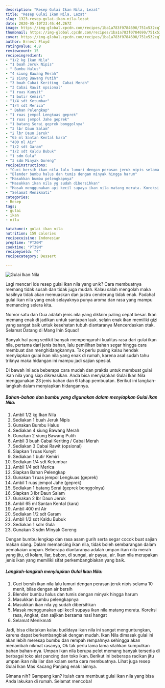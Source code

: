 ```yaml
---
description: "Resep Gulai Ikan Nila, Lezat"
title: "Resep Gulai Ikan Nila, Lezat"
slug: 1323-resep-gulai-ikan-nila-lezat
date: 2020-05-10T23:46:44.267Z
image: https://img-global.cpcdn.com/recipes/1ba1a783f0784690/751x532cq70/gulai-ikan-nila-foto-resep-utama.jpg
thumbnail: https://img-global.cpcdn.com/recipes/1ba1a783f0784690/751x532cq70/gulai-ikan-nila-foto-resep-utama.jpg
cover: https://img-global.cpcdn.com/recipes/1ba1a783f0784690/751x532cq70/gulai-ikan-nila-foto-resep-utama.jpg
author: Ernest Floyd
ratingvalue: 4.8
reviewcount: 15
recipeingredient:
- "1/2 kg Ikan Nila"
- "1 buah Jeruk Nipis"
- " Bumbu Halus"
- "4 siung Bawang Merah"
- "2 siung Bawang Putih"
- "3 buah Cabai Keriting  Cabai Merah"
- "3 Cabai Rawit opsional"
- "1 ruas Kunyit"
- "1 butir Kemiri"
- "1/4 sdt Ketumbar"
- "1/4 sdt Merica"
- " Bahan Pelengkap"
- "1 ruas jempol Lengkuas geprek"
- "1 ruas jempol Jahe geprek"
- "1 batang Serai geprek bonggolnya"
- "3 lbr Daun Salam"
- "2 lbr Daun Jeruk"
- "65 ml Santan Kental kara"
- "400 ml Air"
- "1/2 sdt Garam"
- "1/2 sdt Kaldu Bubuk"
- "1 sdm Gula"
- "3 sdm Minyak Goreng"
recipeinstructions:
- "Cuci bersih ikan nila lalu lumuri dengan perasan jeruk nipis selama 10 menit, bilas dengan air bersih"
- "Blender bumbu halus dan tumis dengan minyak hingga harum"
- "Masukkan bumbu pelengkapnya"
- "Masukkan ikan nila yg sudah dibersihkan"
- "Masak menggunakan api kecil supaya ikan nila matang merata. Koreksi rasa, Angkat, dan sajikan bersama nasi hangat"
- "Selamat Menikmati"
categories:
- Resep
tags:
- gulai
- ikan
- nila

katakunci: gulai ikan nila 
nutrition: 159 calories
recipecuisine: Indonesian
preptime: "PT20M"
cooktime: "PT39M"
recipeyield: "4"
recipecategory: Dessert

---
```



![Gulai Ikan Nila](https://img-global.cpcdn.com/recipes/1ba1a783f0784690/751x532cq70/gulai-ikan-nila-foto-resep-utama.jpg)

Lagi mencari ide resep gulai ikan nila yang unik? Cara membuatnya memang tidak susah dan tidak juga mudah. Kalau salah mengolah maka hasilnya tidak akan memuaskan dan justru cenderung tidak enak. Padahal gulai ikan nila yang enak selayaknya punya aroma dan rasa yang mampu memancing selera kita.

Nomor satu dan Dua adalah jenis nila yang diklaim paling cepat besar. Ikan memang enak di jadikan untuk santapan lauk. selain enak ikan memiliki gizi yang sangat baik untuk kesehatan tubuh diantaranya Mencerdaskan otak. Selamat Datang di Mang Ihin Squad!

Banyak hal yang sedikit banyak mempengaruhi kualitas rasa dari gulai ikan nila, pertama dari jenis bahan, lalu pemilihan bahan segar hingga cara membuat dan menghidangkannya. Tak perlu pusing kalau hendak menyiapkan gulai ikan nila yang enak di rumah, karena asal sudah tahu triknya maka hidangan ini mampu jadi sajian spesial.


Di bawah ini ada beberapa cara mudah dan praktis untuk membuat gulai ikan nila yang siap dikreasikan. Anda bisa menyiapkan Gulai Ikan Nila menggunakan 23 jenis bahan dan 6 tahap pembuatan. Berikut ini langkah-langkah dalam menyiapkan hidangannya.

<!--inarticleads1-->

##### Bahan-bahan dan bumbu yang digunakan dalam menyiapkan Gulai Ikan Nila:

1. Ambil 1/2 kg Ikan Nila
1. Sediakan 1 buah Jeruk Nipis
1. Gunakan  Bumbu Halus
1. Sediakan 4 siung Bawang Merah
1. Gunakan 2 siung Bawang Putih
1. Ambil 3 buah Cabai Keriting / Cabai Merah
1. Sediakan 3 Cabai Rawit (opsional)
1. Siapkan 1 ruas Kunyit
1. Sediakan 1 butir Kemiri
1. Sediakan 1/4 sdt Ketumbar
1. Ambil 1/4 sdt Merica
1. Siapkan  Bahan Pelengkap
1. Gunakan 1 ruas jempol Lengkuas (geprek)
1. Ambil 1 ruas jempol Jahe (geprek)
1. Sediakan 1 batang Serai (geprek bonggolnya)
1. Siapkan 3 lbr Daun Salam
1. Gunakan 2 lbr Daun Jeruk
1. Ambil 65 ml Santan Kental (kara)
1. Ambil 400 ml Air
1. Sediakan 1/2 sdt Garam
1. Ambil 1/2 sdt Kaldu Bubuk
1. Sediakan 1 sdm Gula
1. Gunakan 3 sdm Minyak Goreng


Dengan bumbu lengkap dan rasa asam gurih serta segar cocok buat sajian makan siang. Dalam memancing ikan nila, tidak boleh sembarangan dalam pemakaian umpan. Beberapa diantaranya adalah umpan ikan nila merah yang jitu, di kolam, liar, babon, di sungai, air payau, air. Ikan nila merupakan jenis ikan yang memiliki sifat perkembangbiakan yang baik. 

<!--inarticleads2-->

##### Langkah-langkah menyiapkan Gulai Ikan Nila:

1. Cuci bersih ikan nila lalu lumuri dengan perasan jeruk nipis selama 10 menit, bilas dengan air bersih
1. Blender bumbu halus dan tumis dengan minyak hingga harum
1. Masukkan bumbu pelengkapnya
1. Masukkan ikan nila yg sudah dibersihkan
1. Masak menggunakan api kecil supaya ikan nila matang merata. Koreksi rasa, Angkat, dan sajikan bersama nasi hangat
1. Selamat Menikmati


Jadi, bisa dikatakan kalau budidaya ikan nila ini sangat menguntungkan, karena dapat berkembangbiak dengan mudah. Ikan Nila dimasak gulai ini akan lebih meresap bumbu dan rempah rempahnya sehingga akan menambah nikmat rasanya, Ok tak perlu lama lama silahkan kumpulkan bahan bahan-nya. Umpan ikan nila berupa pelet memang banyak tersedia di berbagai toko alat pancing dan toko ikan. Berikut ini beberapa racikan jitu umpan ikan nila liar dan kolam serta cara membuatnya. Lihat juga resep Gulai Ikan Mas Kacang Panjang enak lainnya. 

Gimana nih? Gampang kan? Itulah cara membuat gulai ikan nila yang bisa Anda lakukan di rumah. Selamat mencoba!

